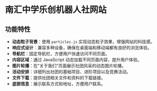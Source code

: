 # 南汇中学乐创机器人社网站


## 功能特性

- **动态粒子背景**：使用 `particles.js` 实现动态粒子效果，增强网站的科技感。
- **响应式设计**：兼容多种设备，确保在桌面端和移动端都有良好的浏览体验。
- **导航栏**：固定导航栏，方便用户快速访问不同页面。
- **内容区域**：通过 JavaScript 动态加载不同页面内容，提升用户体验。
- **图片轮播**：在“关于我们”页面展示社团风采的动态图片轮播。
- **活动安排**：详细列出社团的基础项目、进阶项目以及竞赛活动。
- **文件下载**：提供社团相关文件和资料的下载链接。
- **底部信息**：展示联系方式和地址，方便用户联系。